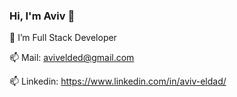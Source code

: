 ### Hi, I'm Aviv 👋

🌱 I’m Full Stack Developer

📫 Mail: avivelded@gmail.com

📫 Linkedin: https://www.linkedin.com/in/aviv-eldad/

<!--
**AvivEldad/AvivEldad** is a ✨ _special_ ✨ repository because its `README.md` (this file) appears on your GitHub profile.

Here are some ideas to get you started:

- 🔭 I’m currently working on ...
- 🌱 I’m Full Stack Developer
- 👯 I’m looking to collaborate on ...
- 🤔 I’m looking for help with ...
- 💬 Ask me about ...
- 📫 How to reach me: ...
- 😄 Pronouns: ...
- ⚡ Fun fact: ...
-->
